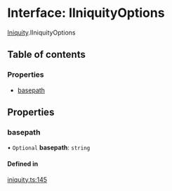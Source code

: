 # Interface: IIniquityOptions

[Iniquity](../modules/Iniquity.md).IIniquityOptions

## Table of contents

### Properties

- [basepath](Iniquity.IIniquityOptions.md#basepath)

## Properties

### basepath

• `Optional` **basepath**: `string`

#### Defined in

[iniquity.ts:145](https://github.com/iniquitybbs/iniquity/blob/f12cb99/packages/core/src/iniquity.ts#L145)
